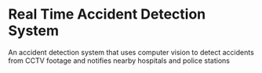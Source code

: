 # Real Time Accident Detection System

An accident detection system that uses computer vision to detect accidents from CCTV footage and notifies nearby hospitals and police stations

